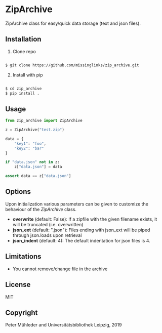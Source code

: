 # ZipArchive

ZipArchive class for easy/quick data storage (text and json files).

## Installation

1. Clone repo

```zsh

$ git clone https://github.com/missinglinks/zip_archive.git

```

2. Install with pip

```zsh

$ cd zip_archive
$ pip install .

```

## Usage

```python
from zip_archive import ZipArchive

z = ZipArchive("test.zip")

data = { 
    "key1": "foo",
    "key2": "bar"
}

if "data.json" not in z:
    z["data.json"] = data

assert data == z["data.json"]
```

## Options

Upon initialization various parameters can be given to customize the behaviour 
of the *ZipArchive* class. 

- **overwrite** (default: False): If a zipfile with the given filename exists, it will be truncated (i.e. overwritten)
- **json_ext** (default: ".json"): Files ending with json\_ext will be piped through json.loads upon retrieval
- **json_indent** (default: 4): The default indentation for json files is 4.

## Limitations

* You cannot remove/change file in the archive 

## License

MIT

## Copyright

Peter Mühleder and Universitätsbibliothek Leipzig, 2019
